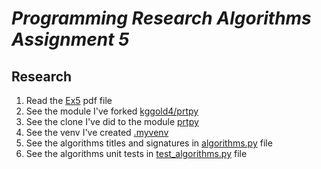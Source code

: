 # <i>Programming Research Algorithms Assignment 5</i>
## Research

1. Read the [Ex5](https://github.com/kggold4/programming-research-algorithms-assignments/blob/main/Research/Ex5/Ex5.pdf) pdf file
2. See the module I've forked [kggold4/prtpy](https://github.com/kggold4/prtpy)
3. See the clone I've did to the module [prtpy](https://github.com/kggold4/programming-research-algorithms-assignments/tree/main/Research/Ex5/clone%20prtpy)
4. See the venv I've created [.myvenv](https://github.com/kggold4/programming-research-algorithms-assignments/tree/main/Research/Ex5/myvenv/.myvenv)
5. See the algorithms titles and signatures in [algorithms.py](https://github.com/kggold4/programming-research-algorithms-assignments/blob/main/Research/Ex5/algorithms.py) file
5. See the algorithms unit tests in [test_algorithms.py](https://github.com/kggold4/programming-research-algorithms-assignments/blob/main/Research/Ex5/tests/test_algorithms.py) file